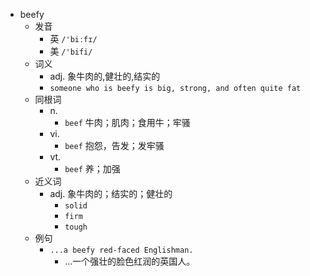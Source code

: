 - beefy
  - 发音
    - 英 `/'biːfɪ/`
    - 美 `/'bifi/`
  - 词义
    - adj. 象牛肉的,健壮的,结实的
    - `someone who is beefy is big, strong, and often quite fat`
  - 同根词
    - n.
      - `beef` 牛肉；肌肉；食用牛；牢骚
    - vi.
      - `beef` 抱怨，告发；发牢骚
    - vt.
      - `beef` 养；加强
  - 近义词
    - adj. 象牛肉的；结实的；健壮的
      - `solid`
      - `firm`
      - `tough`
  - 例句
    - `...a beefy red-faced Englishman.`
      - ...一个强壮的脸色红润的英国人。

